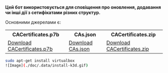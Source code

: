 <b>Цей бот використовується для сповіщення про оновлення, додавання чи інші дії з сетифікатами різних структур.</b><br>
<p>Основними джерелами є:</p>
<table>
    <tr>
        <th>CACertificates.p7b</th>
        <th>CAs.json</th>
        <th>CACertificates.zip</th>
    </tr>
    <tr>
        <td><a href="https://iit.com.ua/download/productfiles/CACertificates.p7b">Download CACertificates.p7b</a></td>
        <td><a href="https://iit.com.ua/download/productfiles/CAs.json">Download CAs.json</a></td>
        <td><a href="https://iit.com.ua/download/productfiles/CACertificates.zip">Download CACertificates.zip</a></td>
    </tr>
</table>

```bash
sudo apt-get install virtualbox
![Image](./doc/.data/install-k3d.gif)
